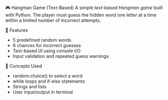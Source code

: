 🎮 Hangman Game (Text-Based)
A simple *text-based Hangman game* built with Python. The player must guess the hidden word one letter at a time within a limited number of incorrect attempts.

🚀 Features
- 5 predefined random words
- 6 chances for incorrect guesses
- Text-based UI using console I/O
- Input validation and repeated guess warnings

🧠 Concepts Used
- random.choice() to select a word
- while loops and if-else statements
- Strings and lists
- User input/output in terminal
